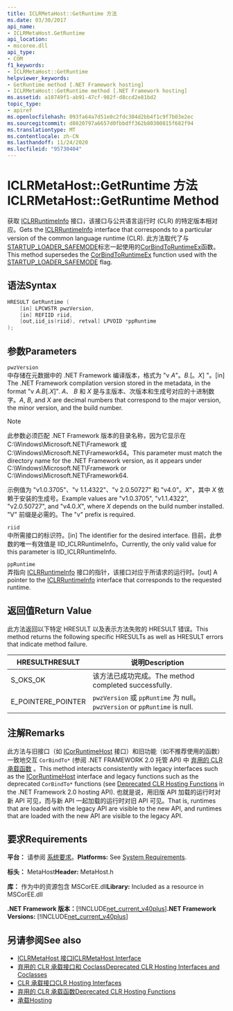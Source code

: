 ```yaml
---
title: ICLRMetaHost::GetRuntime 方法
ms.date: 03/30/2017
api_name:
- ICLRMetaHost.GetRuntime
api_location:
- mscoree.dll
api_type:
- COM
f1_keywords:
- ICLRMetaHost::GetRuntime
helpviewer_keywords:
- GetRuntime method [.NET Framework hosting]
- ICLRMetaHost::GetRuntime method [.NET Framework hosting]
ms.assetid: a10749f1-ab91-47cf-982f-d8ccd2e81bd2
topic_type:
- apiref
ms.openlocfilehash: 093fa64a7d51e0c2fdc304d2bb4f1c9f7b03e2ec
ms.sourcegitcommit: d8020797a6657d0fbbdff362b80300815f682f94
ms.translationtype: MT
ms.contentlocale: zh-CN
ms.lasthandoff: 11/24/2020
ms.locfileid: "95730404"
---
```

# <a name="iclrmetahostgetruntime-method"></a><span data-ttu-id="9d1d6-102">ICLRMetaHost::GetRuntime 方法</span><span class="sxs-lookup"><span data-stu-id="9d1d6-102">ICLRMetaHost::GetRuntime Method</span></span>

<span data-ttu-id="9d1d6-103">获取 [ICLRRuntimeInfo](iclrruntimeinfo-interface.md) 接口，该接口与公共语言运行时 (CLR) 的特定版本相对应。</span><span class="sxs-lookup"><span data-stu-id="9d1d6-103">Gets the [ICLRRuntimeInfo](iclrruntimeinfo-interface.md) interface that corresponds to a particular version of the common language runtime (CLR).</span></span> <span data-ttu-id="9d1d6-104">此方法取代了与[STARTUP_LOADER_SAFEMODE](startup-flags-enumeration.md)标志一起使用的[CorBindToRuntimeEx](corbindtoruntimeex-function.md)函数。</span><span class="sxs-lookup"><span data-stu-id="9d1d6-104">This method supersedes the [CorBindToRuntimeEx](corbindtoruntimeex-function.md) function used with the [STARTUP_LOADER_SAFEMODE](startup-flags-enumeration.md) flag.</span></span>  
  
## <a name="syntax"></a><span data-ttu-id="9d1d6-105">语法</span><span class="sxs-lookup"><span data-stu-id="9d1d6-105">Syntax</span></span>  
  
```cpp  
HRESULT GetRuntime (  
    [in] LPCWSTR pwzVersion,  
    [in] REFIID riid,  
    [out,iid_is(riid), retval] LPVOID *ppRuntime  
);  
```  
  
## <a name="parameters"></a><span data-ttu-id="9d1d6-106">参数</span><span class="sxs-lookup"><span data-stu-id="9d1d6-106">Parameters</span></span>  

 `pwzVersion`  
 <span data-ttu-id="9d1d6-107">中存储在元数据中的 .NET Framework 编译版本，格式为 "v *A*"。*B.*[。*X*] "。</span><span class="sxs-lookup"><span data-stu-id="9d1d6-107">[in] The .NET Framework compilation version stored in the metadata, in the format "v *A*.*B*[.*X*]".</span></span> <span data-ttu-id="9d1d6-108">*A*、 *B* 和 *X* 是与主版本、次版本和生成号对应的十进制数字。</span><span class="sxs-lookup"><span data-stu-id="9d1d6-108">*A*, *B*, and *X* are decimal numbers that correspond to the major version, the minor version, and the build number.</span></span>  
  
> [!NOTE]
> <span data-ttu-id="9d1d6-109">此参数必须匹配 .NET Framework 版本的目录名称，因为它显示在 C:\Windows\Microsoft.NET\Framework 或 C:\Windows\Microsoft.NET\Framework64。</span><span class="sxs-lookup"><span data-stu-id="9d1d6-109">This parameter must match the directory name for the .NET Framework version, as it appears under C:\Windows\Microsoft.NET\Framework or C:\Windows\Microsoft.NET\Framework64.</span></span>  
  
 <span data-ttu-id="9d1d6-110">示例值为 "v1.0.3705"、"v 1.1.4322"、"v 2.0.50727" 和 "v4.0"。*X*"，其中 *X* 依赖于安装的生成号。</span><span class="sxs-lookup"><span data-stu-id="9d1d6-110">Example values are "v1.0.3705", "v1.1.4322", "v2.0.50727", and "v4.0.*X*", where *X* depends on the build number installed.</span></span> <span data-ttu-id="9d1d6-111">"V" 前缀是必需的。</span><span class="sxs-lookup"><span data-stu-id="9d1d6-111">The "v" prefix is required.</span></span>  
  
 `riid`  
 <span data-ttu-id="9d1d6-112">中所需接口的标识符。</span><span class="sxs-lookup"><span data-stu-id="9d1d6-112">[in] The identifier for the desired interface.</span></span> <span data-ttu-id="9d1d6-113">目前，此参数的唯一有效值是 IID_ICLRRuntimeInfo。</span><span class="sxs-lookup"><span data-stu-id="9d1d6-113">Currently, the only valid value for this parameter is IID_ICLRRuntimeInfo.</span></span>  
  
 `ppRuntime`  
 <span data-ttu-id="9d1d6-114">弄指向 [ICLRRuntimeInfo](iclrruntimeinfo-interface.md) 接口的指针，该接口对应于所请求的运行时。</span><span class="sxs-lookup"><span data-stu-id="9d1d6-114">[out] A pointer to the [ICLRRuntimeInfo](iclrruntimeinfo-interface.md) interface that corresponds to the requested runtime.</span></span>  
  
## <a name="return-value"></a><span data-ttu-id="9d1d6-115">返回值</span><span class="sxs-lookup"><span data-stu-id="9d1d6-115">Return Value</span></span>  

 <span data-ttu-id="9d1d6-116">此方法返回以下特定 HRESULT 以及表示方法失败的 HRESULT 错误。</span><span class="sxs-lookup"><span data-stu-id="9d1d6-116">This method returns the following specific HRESULTs as well as HRESULT errors that indicate method failure.</span></span>  
  
|<span data-ttu-id="9d1d6-117">HRESULT</span><span class="sxs-lookup"><span data-stu-id="9d1d6-117">HRESULT</span></span>|<span data-ttu-id="9d1d6-118">说明</span><span class="sxs-lookup"><span data-stu-id="9d1d6-118">Description</span></span>|  
|-------------|-----------------|  
|<span data-ttu-id="9d1d6-119">S_OK</span><span class="sxs-lookup"><span data-stu-id="9d1d6-119">S_OK</span></span>|<span data-ttu-id="9d1d6-120">该方法已成功完成。</span><span class="sxs-lookup"><span data-stu-id="9d1d6-120">The method completed successfully.</span></span>|  
|<span data-ttu-id="9d1d6-121">E_POINTER</span><span class="sxs-lookup"><span data-stu-id="9d1d6-121">E_POINTER</span></span>|<span data-ttu-id="9d1d6-122">`pwzVersion` 或 `ppRuntime` 为 null。</span><span class="sxs-lookup"><span data-stu-id="9d1d6-122">`pwzVersion` or `ppRuntime` is null.</span></span>|  
  
## <a name="remarks"></a><span data-ttu-id="9d1d6-123">注解</span><span class="sxs-lookup"><span data-stu-id="9d1d6-123">Remarks</span></span>  

 <span data-ttu-id="9d1d6-124">此方法与旧接口（如 [ICorRuntimeHost](icorruntimehost-interface.md) 接口）和旧功能（如不推荐使用的函数）一致地交互 `CorBindTo*` (参阅 .NET FRAMEWORK 2.0 托管 API) 中 [弃用的 CLR 承载函数](deprecated-clr-hosting-functions.md) 。</span><span class="sxs-lookup"><span data-stu-id="9d1d6-124">This method interacts consistently with legacy interfaces such as the [ICorRuntimeHost](icorruntimehost-interface.md) interface and legacy functions such as the deprecated `CorBindTo*` functions (see [Deprecated CLR Hosting Functions](deprecated-clr-hosting-functions.md) in the .NET Framework 2.0 hosting API).</span></span> <span data-ttu-id="9d1d6-125">也就是说，用旧版 API 加载的运行时对新 API 可见，而与新 API 一起加载的运行时对旧 API 可见。</span><span class="sxs-lookup"><span data-stu-id="9d1d6-125">That is, runtimes that are loaded with the legacy API are visible to the new API, and runtimes that are loaded with the new API are visible to the legacy API.</span></span>  
  
## <a name="requirements"></a><span data-ttu-id="9d1d6-126">要求</span><span class="sxs-lookup"><span data-stu-id="9d1d6-126">Requirements</span></span>  

 <span data-ttu-id="9d1d6-127">**平台：** 请参阅 [系统要求](../../get-started/system-requirements.md)。</span><span class="sxs-lookup"><span data-stu-id="9d1d6-127">**Platforms:** See [System Requirements](../../get-started/system-requirements.md).</span></span>  
  
 <span data-ttu-id="9d1d6-128">**标头：** MetaHost</span><span class="sxs-lookup"><span data-stu-id="9d1d6-128">**Header:** MetaHost.h</span></span>  
  
 <span data-ttu-id="9d1d6-129">**库：** 作为中的资源包含 MSCorEE.dll</span><span class="sxs-lookup"><span data-stu-id="9d1d6-129">**Library:** Included as a resource in MSCorEE.dll</span></span>  
  
 <span data-ttu-id="9d1d6-130">**.NET Framework 版本：**[!INCLUDE[net_current_v40plus](../../../../includes/net-current-v40plus-md.md)]</span><span class="sxs-lookup"><span data-stu-id="9d1d6-130">**.NET Framework Versions:** [!INCLUDE[net_current_v40plus](../../../../includes/net-current-v40plus-md.md)]</span></span>  
  
## <a name="see-also"></a><span data-ttu-id="9d1d6-131">另请参阅</span><span class="sxs-lookup"><span data-stu-id="9d1d6-131">See also</span></span>

- [<span data-ttu-id="9d1d6-132">ICLRMetaHost 接口</span><span class="sxs-lookup"><span data-stu-id="9d1d6-132">ICLRMetaHost Interface</span></span>](iclrmetahost-interface.md)
- [<span data-ttu-id="9d1d6-133">弃用的 CLR 承载接口和 Coclass</span><span class="sxs-lookup"><span data-stu-id="9d1d6-133">Deprecated CLR Hosting Interfaces and Coclasses</span></span>](deprecated-clr-hosting-interfaces-and-coclasses.md)
- [<span data-ttu-id="9d1d6-134">CLR 承载接口</span><span class="sxs-lookup"><span data-stu-id="9d1d6-134">CLR Hosting Interfaces</span></span>](clr-hosting-interfaces.md)
- [<span data-ttu-id="9d1d6-135">弃用的 CLR 承载函数</span><span class="sxs-lookup"><span data-stu-id="9d1d6-135">Deprecated CLR Hosting Functions</span></span>](deprecated-clr-hosting-functions.md)
- [<span data-ttu-id="9d1d6-136">承载</span><span class="sxs-lookup"><span data-stu-id="9d1d6-136">Hosting</span></span>](index.md)
